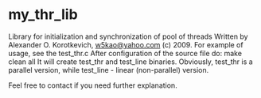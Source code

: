 # my_thr_lib
Library for initialization and synchronization of pool of threads
Written by Alexander O. Korotkevich, w5kao@yahoo.com (c) 2009.
For example of usage, see the test_thr.c
After configuration of the source file do:
make clean all
It will create test_thr and test_line binaries. Obviously, test_thr is a parallel version, while test_line - linear (non-parallel) version.

Feel free to contact if you need further explanation.
